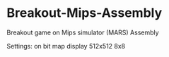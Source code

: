 # Breakout-Mips-Assembly
Breakout game on Mips simulator (MARS) Assembly

Settings:
on bit map display
512x512
8x8
